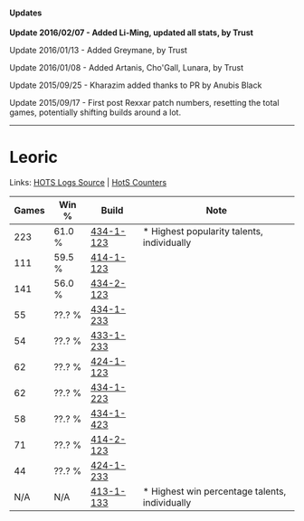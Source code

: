 #### Updates
**Update 2016/02/07 - Added Li-Ming, updated all stats, by Trust**

Update 2016/01/13 - Added Greymane, by Trust

Update 2016/01/08 - Added Artanis, Cho'Gall, Lunara, by Trust

Update 2015/09/25 - Kharazim added thanks to PR by Anubis Black

Update 2015/09/17 - First post Rexxar patch numbers, resetting the total games, potentially shifting builds around a lot.

***

# Leoric

Links: [HOTS Logs Source](https://www.hotslogs.com/Sitewide/HeroDetails?Hero=Leoric) | [HotS Counters](http://hotscounters.com/#/hero/Leoric)

Games  | Win %  | Build     | Note
-----  | -----  | -----     | ----
223    | 61.0 % | [434-1-123](http://www.heroesfire.com/hots/talent-calculator/leoric#sjG3) | * Highest popularity talents, individually
111    | 59.5 % | [414-1-123](http://www.heroesfire.com/hots/talent-calculator/leoric#ryR3) | 
141    | 56.0 % | [434-2-123](http://www.heroesfire.com/hots/talent-calculator/leoric#sjVh) | 
55     | ??.? % | [434-1-233](http://www.heroesfire.com/hots/talent-calculator/leoric#sjHn) | 
54     | ??.? % | [433-1-233](http://www.heroesfire.com/hots/talent-calculator/leoric#sgrX) | 
62     | ??.? % | [424-1-123](http://www.heroesfire.com/hots/talent-calculator/leoric#sKrZ) | 
62     | ??.? % | [434-1-223](http://www.heroesfire.com/hots/talent-calculator/leoric#sjHd) | 
58     | ??.? % | [434-1-423](http://www.heroesfire.com/hots/talent-calculator/leoric#sjKl) | 
71     | ??.? % | [414-2-123](http://www.heroesfire.com/hots/talent-calculator/leoric#rygh) | 
44     | ??.? % | [424-1-233](http://www.heroesfire.com/hots/talent-calculator/leoric#sKtH) | 
N/A    | N/A    | [413-1-133](http://www.heroesfire.com/hots/talent-calculator/leoric#rv-z) | * Highest win percentage talents, individually
